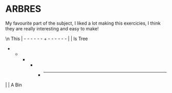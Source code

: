 # ARBRES
My favourite part of the subject, I liked a lot making this exercicies, I think they are really interesting and easy to make!

\n
                  This
                    |
        - - - - - - + - - - - - - 
        |                       |
       Is                      Tree
- - - - + - - - -
|               |
A              Bin

